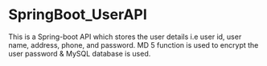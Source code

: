 # SpringBoot_UserAPI
This is a Spring-boot API which stores the user details i.e user id, user name, address, phone, and password. MD 5 function is used to encrypt the user password &amp; MySQL database is used.
